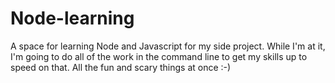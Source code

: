 # Node-learning

A space for learning Node and Javascript for my side project. While I'm at it, I'm going to do all of the work in the command line to get my skills up to speed on that. All the fun and scary things at once :-)
